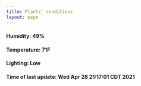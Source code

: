 ```yaml
---
title: Plants' conditions
layout: page
---
```



#### Humidity: 49%
#### Temperature: 71F
#### Lighting: Low
#### Time of last update: Wed Apr 28 21:17:01 CDT 2021
